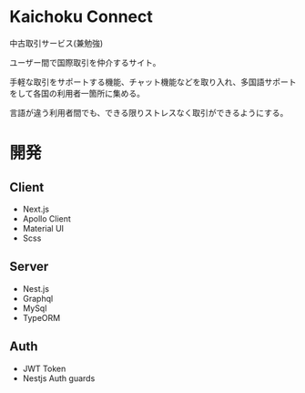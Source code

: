 # Kaichoku Connect

中古取引サービス(兼勉強)

ユーザー間で国際取引を仲介するサイト。

手軽な取引をサポートする機能、チャット機能などを取り入れ、多国語サポートをして各国の利用者一箇所に集める。

言語が違う利用者間でも、できる限りストレスなく取引ができるようにする。

# 開発

## Client

- Next.js
- Apollo Client
- Material UI
- Scss

## Server

- Nest.js
- Graphql
- MySql
- TypeORM

## Auth

- JWT Token
- Nestjs Auth guards
